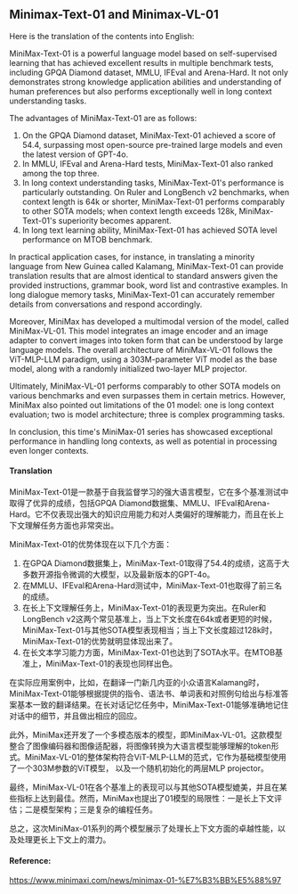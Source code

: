 ## Minimax-Text-01 and Minimax-VL-01

Here is the translation of the contents into English:

MiniMax-Text-01 is a powerful language model based on self-supervised learning that has achieved excellent results in multiple benchmark tests, including GPQA Diamond dataset, MMLU, IFEval and Arena-Hard. It not only demonstrates strong knowledge application abilities and understanding of human preferences but also performs exceptionally well in long context understanding tasks.

The advantages of MiniMax-Text-01 are as follows:

1. On the GPQA Diamond dataset, MiniMax-Text-01 achieved a score of 54.4, surpassing most open-source pre-trained large models and even the latest version of GPT-4o.
2. In MMLU, IFEval and Arena-Hard tests, MiniMax-Text-01 also ranked among the top three.
3. In long context understanding tasks, MiniMax-Text-01's performance is particularly outstanding. On Ruler and LongBench v2 benchmarks, when context length is 64k or shorter, MiniMax-Text-01 performs comparably to other SOTA models; when context length exceeds 128k, MiniMax-Text-01's superiority becomes apparent.
4. In long text learning ability, MiniMax-Text-01 has achieved SOTA level performance on MTOB benchmark.

In practical application cases, for instance, in translating a minority language from New Guinea called Kalamang, MiniMax-Text-01 can provide translation results that are almost identical to standard answers given the provided instructions, grammar book, word list and contrastive examples. In long dialogue memory tasks, MiniMax-Text-01 can accurately remember details from conversations and respond accordingly.

Moreover, MiniMax has developed a multimodal version of the model, called MiniMax-VL-01. This model integrates an image encoder and an image adapter to convert images into token form that can be understood by large language models. The overall architecture of MiniMax-VL-01 follows the ViT-MLP-LLM paradigm, using a 303M-parameter ViT model as the base model, along with a randomly initialized two-layer MLP projector.

Ultimately, MiniMax-VL-01 performs comparably to other SOTA models on various benchmarks and even surpasses them in certain metrics. However, MiniMax also pointed out limitations of the 01 model: one is long context evaluation; two is model architecture; three is complex programming tasks.

In conclusion, this time's MiniMax-01 series has showcased exceptional performance in handling long contexts, as well as potential in processing even longer contexts.

#### Translation 

MiniMax-Text-01是一款基于自我监督学习的强大语言模型，它在多个基准测试中取得了优异的成绩，包括GPQA Diamond数据集、MMLU、IFEval和Arena-Hard。它不仅表现出强大的知识应用能力和对人类偏好的理解能力，而且在长上下文理解任务方面也非常突出。

MiniMax-Text-01的优势体现在以下几个方面：

1. 在GPQA Diamond数据集上，MiniMax-Text-01取得了54.4的成绩，这高于大多数开源指令微调的大模型，以及最新版本的GPT-4o。
2. 在MMLU、IFEval和Arena-Hard测试中，MiniMax-Text-01也取得了前三名的成绩。
3. 在长上下文理解任务上，MiniMax-Text-01的表现更为突出。在Ruler和LongBench v2这两个常见基准上，当上下文长度在64k或者更短的时候，MiniMax-Text-01与其他SOTA模型表现相当；当上下文长度超过128k时，MiniMax-Text-01的优势就明显体现出来了。
4. 在长文本学习能力方面，MiniMax-Text-01也达到了SOTA水平。在MTOB基准上，MiniMax-Text-01的表现也同样出色。

在实际应用案例中，比如，在翻译一门新几内亚的小众语言Kalamang时，MiniMax-Text-01能够根据提供的指令、语法书、单词表和对照例句给出与标准答案基本一致的翻译结果。在长对话记忆任务中，MiniMax-Text-01能够准确地记住对话中的细节，并且做出相应的回应。

此外，MiniMax还开发了一个多模态版本的模型，即MiniMax-VL-01。这款模型整合了图像编码器和图像适配器，将图像转换为大语言模型能够理解的token形式。MiniMax-VL-01的整体架构符合ViT-MLP-LLM的范式，它作为基础模型使用了一个303M参数的ViT模型， 以及一个随机初始化的两层MLP projector。

最终，MiniMax-VL-01在各个基准上的表现可以与其他SOTA模型媲美，并且在某些指标上达到最佳。然而，MiniMax也提出了01模型的局限性：一是长上下文评估；二是模型架构；三是复杂的编程任务。

总之，这次MiniMax-01系列的两个模型展示了处理长上下文方面的卓越性能，以及处理更长上下文上的潜力。

#### Reference: 

https://www.minimaxi.com/news/minimax-01-%E7%B3%BB%E5%88%97